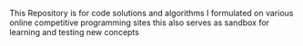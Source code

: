 This Repository is for code solutions and algorithms I formulated on various online competitive programming sites 
this also serves as sandbox for learning and testing new concepts 

